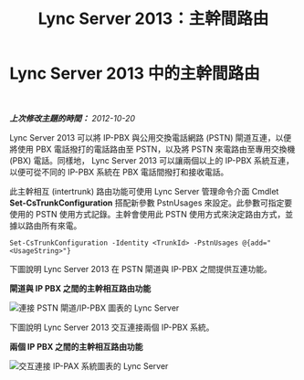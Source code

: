 ﻿---
title: Lync Server 2013：主幹間路由
TOCTitle: 主幹間路由
ms:assetid: d3a33b4a-8bf4-4a8c-a371-8ef79e740780
ms:mtpsurl: https://technet.microsoft.com/zh-tw/library/JJ205272(v=OCS.15)
ms:contentKeyID: 49292411
ms.date: 08/24/2015
mtps_version: v=OCS.15
ms.translationtype: HT
---

# Lync Server 2013 中的主幹間路由

 

_**上次修改主題的時間：** 2012-10-20_

Lync Server 2013 可以將 IP-PBX 與公用交換電話網路 (PSTN) 閘道互連，以便將使用 PBX 電話撥打的電話路由至 PSTN，以及將 PSTN 來電路由至專用交換機 (PBX) 電話。同樣地， Lync Server 2013 可以讓兩個以上的 IP-PBX 系統互連，以便可從不同的 IP-PBX 系統在 PBX 電話間撥打和接收電話。

此主幹相互 (intertrunk) 路由功能可使用 Lync Server 管理命令介面 Cmdlet **Set-CsTrunkConfiguration** 搭配新參數 PstnUsages 來設定。此參數可指定要使用的 PSTN 使用方式記錄。主幹會使用此 PSTN 使用方式來決定路由方式，並據以路由所有來電。

    Set-CsTrunkConfiguration -Identity <TrunkId> -PstnUsages @{add="<UsageString>"}

下圖說明 Lync Server 2013 在 PSTN 閘道與 IP-PBX 之間提供互連功能。

**閘道與 IP PBX 之間的主幹相互路由功能**

![連接 PSTN 閘道/IP-PBX 圖表的 Lync Server](images/JJ721940.cc3858ca-2ee3-4d51-8a51-db078366b50b(OCS.15).jpg "連接 PSTN 閘道/IP-PBX 圖表的 Lync Server")

下圖說明 Lync Server 2013 交互連接兩個 IP-PBX 系統。

**兩個 IP PBX 之間的主幹相互路由功能**

![交互連接 IP-PAX 系統圖表的 Lync Server](images/JJ721940.6ba18ec9-df70-498a-9cf7-7fc41e5ec432(OCS.15).jpg "交互連接 IP-PAX 系統圖表的 Lync Server")


